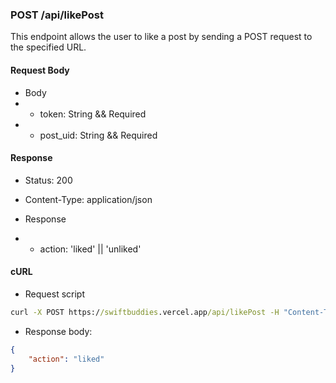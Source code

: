 ### POST /api/likePost

This endpoint allows the user to like a post by sending a POST request to the specified URL.

#### Request Body

- Body
- - token: String && Required
- - post_uid: String && Required

#### Response

- Status: 200
    
- Content-Type: application/json
    
- Response
- - action: 'liked' || 'unliked'


#### cURL

- Request script
```cmd
curl -X POST https://swiftbuddies.vercel.app/api/likePost -H "Content-Type: application/json" -d '{"token": "your_token", "post_uid": "05eabbf9-3459-49c1-b739-38db6d278172"}' -s | jq .  
```

- Response body:
```json
{
    "action": "liked"
}
```